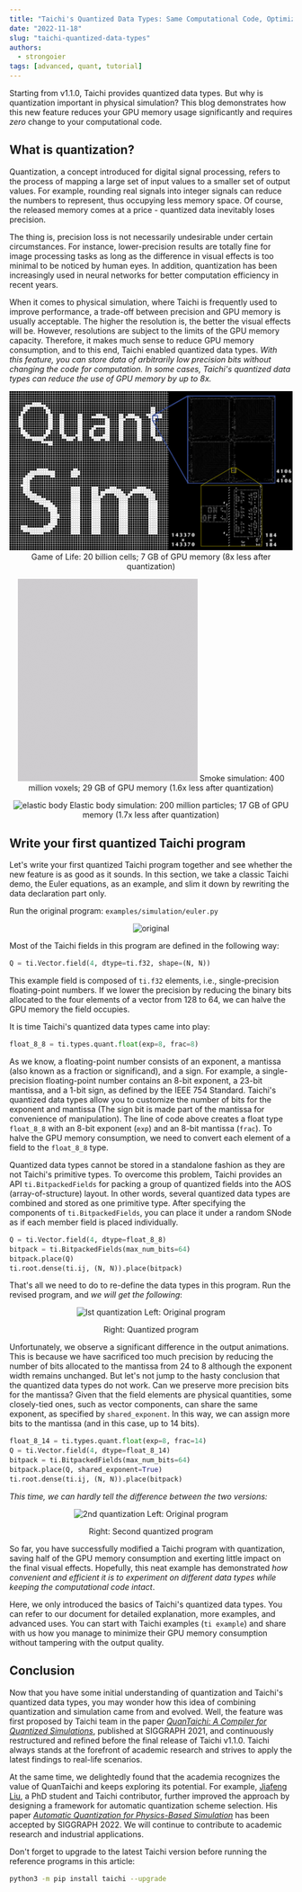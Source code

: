 ```yaml
---
title: "Taichi's Quantized Data Types: Same Computational Code, Optimized GPU Memory Usage"
date: "2022-11-18"
slug: "taichi-quantized-data-types"
authors:
  - strongoier
tags: [advanced, quant, tutorial]
---
```


Starting from v1.1.0, Taichi provides quantized data types. But why is quantization important in physical simulation? This blog demonstrates how this new feature reduces your GPU memory usage significantly and requires *zero* change to your computational code.

## What is quantization?

Quantization, a concept introduced for digital signal processing, refers to the process of mapping a large set of input values to a smaller set of output values. For example, rounding real signals into integer signals can reduce the numbers to represent, thus occupying less memory space. Of course, the released memory comes at a price - quantized data inevitably loses precision.

The thing is, precision loss is not necessarily undesirable under certain circumstances. For instance, lower-precision results are totally fine for image processing tasks as long as the difference in visual effects is too minimal to be noticed by human eyes. In addition, quantization has been increasingly used in neural networks for better computation efficiency in recent years.

When it comes to physical simulation, where Taichi is frequently used to improve performance, a trade-off between precision and GPU memory is usually acceptable. The higher the resolution is, the better the visual effects will be. However, resolutions are subject to the limits of the GPU memory capacity. Therefore, it makes much sense to reduce GPU memory consumption, and to this end, Taichi enabled quantized data types. *With this feature, you can store data of arbitrarily low precision bits without changing the code for computation. In some cases, Taichi's quantized data types can reduce the use of GPU memory by up to 8x.*

<center>

![game of life](./pics/game_of_life.jpeg)
Game of Life: 20 billion cells; 7 GB of GPU memory (8x less after quantization)

![smoke simulation](./pics/smoke_simulation.gif)
Smoke simulation: 400 million voxels; 29 GB of GPU memory (1.6x less after quantization)

![elastic body](./pics/elastic_body.gif)
Elastic body simulation: 200 million particles; 17 GB of GPU memory (1.7x less after quantization)

</center>

## Write your first quantized Taichi program

Let's write your first quantized Taichi program together and see whether the new feature is as good as it sounds. In this section, we take a classic Taichi demo, the Euler equations, as an example, and slim it down by rewriting the data declaration part only.

Run the original program: `examples/simulation/euler.py`

<center>

![original](./pics/original.gif)

</center>

Most of the Taichi fields in this program are defined in the following way:

```python
Q = ti.Vector.field(4, dtype=ti.f32, shape=(N, N))
```

This example field is composed of `ti.f32` elements, i.e., single-precision floating-point numbers. If we lower the precision by reducing the binary bits allocated to the four elements of a vector from 128 to 64, we can halve the GPU memory the field occupies.

It is time Taichi's quantized data types came into play:

```python
float_8_8 = ti.types.quant.float(exp=8, frac=8)
```

As we know, a floating-point number consists of an exponent, a mantissa (also known as a fraction or significand), and a sign. For example, a single-precision floating-point number contains an 8-bit exponent, a 23-bit mantissa, and a 1-bit sign, as defined by the IEEE 754 Standard. Taichi's quantized data types allow you to customize the number of bits for the exponent and mantissa (The sign bit is made part of the mantissa for convenience of manipulation). The line of code above creates a float type `float_8_8` with an 8-bit exponent (`exp`) and an 8-bit mantissa (`frac`). To halve the GPU memory consumption, we need to convert each element of a field to the `float_8_8` type.

Quantized data types cannot be stored in a standalone fashion as they are not Taichi's primitive types. To overcome this problem, Taichi provides an API `ti.BitpackedFields` for packing a group of quantized fields into the AOS (array-of-structure) layout. In other words, several quantized data types are combined and stored as one primitive type. After specifying the components of `ti.BitpackedFields`, you can place it under a random SNode as if each member field is placed individually.

```python
Q = ti.Vector.field(4, dtype=float_8_8)
bitpack = ti.BitpackedFields(max_num_bits=64)
bitpack.place(Q)
ti.root.dense(ti.ij, (N, N)).place(bitpack)
```

That's all we need to do to re-define the data types in this program. Run the revised program, and *we will get the following*:

<center>

![lst quantization](./pics/1st_quantization.gif)
Left: Original program

Right: Quantized program

</center>

Unfortunately, we observe a significant difference in the output animations. This is because we have sacrificed too much precision by reducing the number of bits allocated to the mantissa from 24 to 8 although the exponent width remains unchanged. But let's not jump to the hasty conclusion that the quantized data types do not work. Can we preserve more precision bits for the mantissa? Given that the field elements are physical quantities, some closely-tied ones, such as vector components, can share the same exponent, as specified by `shared_exponent`. In this way, we can assign more bits to the mantissa (and in this case, up to 14 bits).

```python
float_8_14 = ti.types.quant.float(exp=8, frac=14)
Q = ti.Vector.field(4, dtype=float_8_14)
bitpack = ti.BitpackedFields(max_num_bits=64)
bitpack.place(Q, shared_exponent=True)
ti.root.dense(ti.ij, (N, N)).place(bitpack)
```

*This time, we can hardly tell the difference between the two versions:*

<center>

![2nd quantization](./pics/2nd_quantization.gif)
Left: Original program

Right: Second quantized program

</center>

So far, you have successfully modified a Taichi program with quantization, saving half of the GPU memory consumption and exerting little impact on the final visual effects. Hopefully, this neat example has demonstrated *how convenient and efficient it is to experiment on different data types while keeping the computational code intact*.

Here, we only introduced the basics of Taichi's quantized data types. You can refer to our document for detailed explanation, more examples, and advanced uses. You can start with Taichi examples (`ti example`) and share with us how you manage to minimize their GPU memory consumption without tampering with the output quality.

## Conclusion

Now that you have some initial understanding of quantization and Taichi's quantized data types, you may wonder how this idea of combining quantization and simulation came from and evolved. Well, the feature was first proposed by Taichi team in the paper [*QuanTaichi: A Compiler for Quantized Simulations*](https://yuanming.taichi.graphics/publication/2021-quantaichi/quantaichi.pdf), published at SIGGRAPH 2021, and continuously restructured and refined before the final release of Taichi v1.1.0. Taichi always stands at the forefront of academic research and strives to apply the latest findings to real-life scenarios.

At the same time, we delightedly found that the academia recognizes the value of QuanTaichi and keeps exploring its potential. For example, [Jiafeng Liu](https://hanke98.github.io/), a PhD student and Taichi contributor, further improved the approach by designing a framework for automatic quantization scheme selection. His paper [*Automatic Quantization for Physics-Based Simulation*](https://arxiv.org/abs/2207.04658) has been accepted by SIGGRAPH 2022. We will continue to contribute to academic research and industrial applications.

Don't forget to upgrade to the latest Taichi version before running the reference programs in this article:

```bash
python3 -m pip install taichi --upgrade
```
